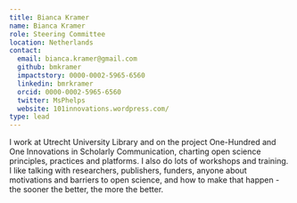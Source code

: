 ```yaml
---
title: Bianca Kramer
name: Bianca Kramer
role: Steering Committee
location: Netherlands
contact:
  email: bianca.kramer@gmail.com
  github: bmkramer
  impactstory: 0000-0002-5965-6560
  linkedin: bmrkramer
  orcid: 0000-0002-5965-6560
  twitter: MsPhelps
  website: 101innovations.wordpress.com/
type: lead
---
```


I work at Utrecht University Library and on the project One-Hundred and One Innovations in Scholarly Communication, charting open science principles, practices and platforms. I also do lots of workshops and training. I like talking with researchers, publishers, funders, anyone about motivations and barriers to open science, and how to make that happen - the sooner the better, the more the better.
